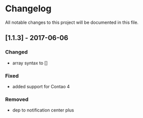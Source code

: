 # Changelog
All notable changes to this project will be documented in this file.

## [1.1.3] - 2017-06-06

### Changed
- array syntax to []

### Fixed
- added support for Contao 4

### Removed
- dep to notification center plus
